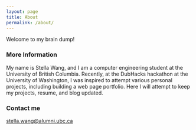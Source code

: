 ```yaml
---
layout: page
title: About
permalink: /about/
---
```


Welcome to my brain dump! 

### More Information

My name is Stella Wang, and I am a computer engineering student at the University of British Columbia. Recently, at the DubHacks hackathon at the University of Washington, I was inspired to attempt various personal projects, including building a web page portfolio. Here I will attempt to keep my projects, resume, and blog updated. 

### Contact me
[stella.wang@alumni.ubc.ca](mailto:stella.wang@alumni.ubc.ca)
